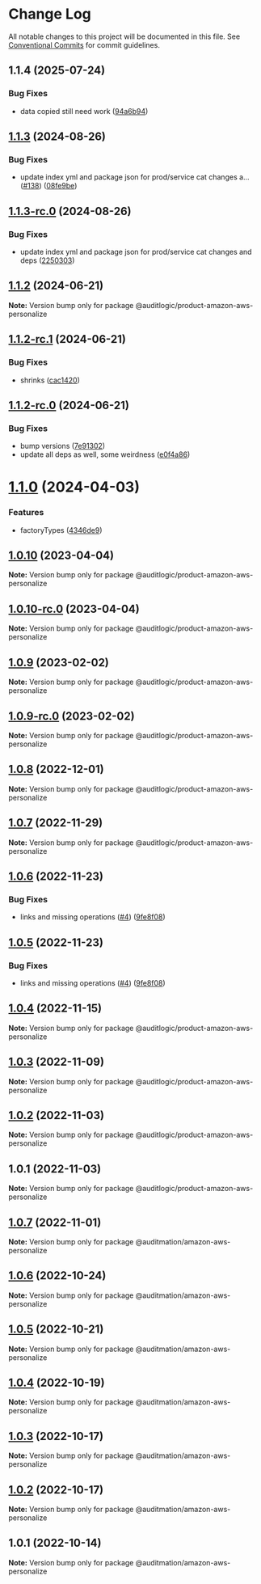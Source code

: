 # Change Log

All notable changes to this project will be documented in this file.
See [Conventional Commits](https://conventionalcommits.org) for commit guidelines.

## 1.1.4 (2025-07-24)


### Bug Fixes

* data copied still need work ([94a6b94](https://github.com/zerobias-org/product/commit/94a6b942fb0516367548599d739529536132755a))





## [1.1.3](https://github.com/auditlogic/product/compare/@auditlogic/product-amazon-aws-personalize@1.1.2...@auditlogic/product-amazon-aws-personalize@1.1.3) (2024-08-26)


### Bug Fixes

* update index yml and package json for prod/service cat changes a… ([#138](https://github.com/auditlogic/product/issues/138)) ([08fe9be](https://github.com/auditlogic/product/commit/08fe9beb1c8457462a19bc69caa02e6212d97e1a))





## [1.1.3-rc.0](https://github.com/auditlogic/product/compare/@auditlogic/product-amazon-aws-personalize@1.1.2...@auditlogic/product-amazon-aws-personalize@1.1.3-rc.0) (2024-08-26)


### Bug Fixes

* update index yml and package json for prod/service cat changes and deps ([2250303](https://github.com/auditlogic/product/commit/225030363a363608240135b7ebed386b28f01e4b))





## [1.1.2](https://github.com/auditlogic/product/compare/@auditlogic/product-amazon-aws-personalize@1.1.2-rc.1...@auditlogic/product-amazon-aws-personalize@1.1.2) (2024-06-21)

**Note:** Version bump only for package @auditlogic/product-amazon-aws-personalize





## [1.1.2-rc.1](https://github.com/auditlogic/product/compare/@auditlogic/product-amazon-aws-personalize@1.1.2-rc.0...@auditlogic/product-amazon-aws-personalize@1.1.2-rc.1) (2024-06-21)


### Bug Fixes

* shrinks ([cac1420](https://github.com/auditlogic/product/commit/cac14200fefcd8183ab69fe89a47bd3f70f563e9))





## [1.1.2-rc.0](https://github.com/auditlogic/product/compare/@auditlogic/product-amazon-aws-personalize@1.1.0...@auditlogic/product-amazon-aws-personalize@1.1.2-rc.0) (2024-06-21)


### Bug Fixes

* bump versions ([7e91302](https://github.com/auditlogic/product/commit/7e913023b8b312150ed7762c32fbbe616be71de5))
* update all deps as well, some weirdness ([e0f4a86](https://github.com/auditlogic/product/commit/e0f4a864714e2d3de6bbf3da014d5312fe53be2f))





# [1.1.0](https://github.com/auditlogic/product/compare/@auditlogic/product-amazon-aws-personalize@1.0.10...@auditlogic/product-amazon-aws-personalize@1.1.0) (2024-04-03)


### Features

* factoryTypes ([4346de9](https://github.com/auditlogic/product/commit/4346de92693aee892fccf725338ffc7b80ab182b))





## [1.0.10](https://github.com/auditlogic/product/compare/@auditlogic/product-amazon-aws-personalize@1.0.9...@auditlogic/product-amazon-aws-personalize@1.0.10) (2023-04-04)

**Note:** Version bump only for package @auditlogic/product-amazon-aws-personalize





## [1.0.10-rc.0](https://github.com/auditlogic/product/compare/@auditlogic/product-amazon-aws-personalize@1.0.9...@auditlogic/product-amazon-aws-personalize@1.0.10-rc.0) (2023-04-04)

**Note:** Version bump only for package @auditlogic/product-amazon-aws-personalize





## [1.0.9](https://github.com/auditlogic/product/compare/@auditlogic/product-amazon-aws-personalize@1.0.8...@auditlogic/product-amazon-aws-personalize@1.0.9) (2023-02-02)

**Note:** Version bump only for package @auditlogic/product-amazon-aws-personalize





## [1.0.9-rc.0](https://github.com/auditlogic/product/compare/@auditlogic/product-amazon-aws-personalize@1.0.8...@auditlogic/product-amazon-aws-personalize@1.0.9-rc.0) (2023-02-02)

**Note:** Version bump only for package @auditlogic/product-amazon-aws-personalize





## [1.0.8](https://github.com/auditlogic/product/compare/@auditlogic/product-amazon-aws-personalize@1.0.7...@auditlogic/product-amazon-aws-personalize@1.0.8) (2022-12-01)

**Note:** Version bump only for package @auditlogic/product-amazon-aws-personalize





## [1.0.7](https://github.com/auditlogic/product/compare/@auditlogic/product-amazon-aws-personalize@1.0.6...@auditlogic/product-amazon-aws-personalize@1.0.7) (2022-11-29)

**Note:** Version bump only for package @auditlogic/product-amazon-aws-personalize





## [1.0.6](https://github.com/auditlogic/product/compare/@auditlogic/product-amazon-aws-personalize@1.0.4...@auditlogic/product-amazon-aws-personalize@1.0.6) (2022-11-23)


### Bug Fixes

* links and missing operations ([#4](https://github.com/auditlogic/product/issues/4)) ([9fe8f08](https://github.com/auditlogic/product/commit/9fe8f08fe7c57fdb79f991ac35bd6ac2e7dcad38))





## [1.0.5](https://github.com/auditlogic/product/compare/@auditlogic/product-amazon-aws-personalize@1.0.4...@auditlogic/product-amazon-aws-personalize@1.0.5) (2022-11-23)


### Bug Fixes

* links and missing operations ([#4](https://github.com/auditlogic/product/issues/4)) ([9fe8f08](https://github.com/auditlogic/product/commit/9fe8f08fe7c57fdb79f991ac35bd6ac2e7dcad38))





## [1.0.4](https://github.com/auditlogic/product/compare/@auditlogic/product-amazon-aws-personalize@1.0.3...@auditlogic/product-amazon-aws-personalize@1.0.4) (2022-11-15)

**Note:** Version bump only for package @auditlogic/product-amazon-aws-personalize





## [1.0.3](https://github.com/auditlogic/product/compare/@auditlogic/product-amazon-aws-personalize@1.0.2...@auditlogic/product-amazon-aws-personalize@1.0.3) (2022-11-09)

**Note:** Version bump only for package @auditlogic/product-amazon-aws-personalize





## [1.0.2](https://github.com/auditlogic/product/compare/@auditlogic/product-amazon-aws-personalize@1.0.1...@auditlogic/product-amazon-aws-personalize@1.0.2) (2022-11-03)

**Note:** Version bump only for package @auditlogic/product-amazon-aws-personalize





## 1.0.1 (2022-11-03)

**Note:** Version bump only for package @auditlogic/product-amazon-aws-personalize





## [1.0.7](https://github.com/auditmation/store-content/compare/@auditmation/amazon-aws-personalize@1.0.6...@auditmation/amazon-aws-personalize@1.0.7) (2022-11-01)

**Note:** Version bump only for package @auditmation/amazon-aws-personalize





## [1.0.6](https://github.com/auditmation/store-content/compare/@auditmation/amazon-aws-personalize@1.0.5...@auditmation/amazon-aws-personalize@1.0.6) (2022-10-24)

**Note:** Version bump only for package @auditmation/amazon-aws-personalize





## [1.0.5](https://github.com/auditmation/store-content/compare/@auditmation/amazon-aws-personalize@1.0.4...@auditmation/amazon-aws-personalize@1.0.5) (2022-10-21)

**Note:** Version bump only for package @auditmation/amazon-aws-personalize





## [1.0.4](https://github.com/auditmation/store-content/compare/@auditmation/amazon-aws-personalize@1.0.3...@auditmation/amazon-aws-personalize@1.0.4) (2022-10-19)

**Note:** Version bump only for package @auditmation/amazon-aws-personalize





## [1.0.3](https://github.com/auditmation/store-content/compare/@auditmation/amazon-aws-personalize@1.0.2...@auditmation/amazon-aws-personalize@1.0.3) (2022-10-17)

**Note:** Version bump only for package @auditmation/amazon-aws-personalize





## [1.0.2](https://github.com/auditmation/store-content/compare/@auditmation/amazon-aws-personalize@1.0.1...@auditmation/amazon-aws-personalize@1.0.2) (2022-10-17)

**Note:** Version bump only for package @auditmation/amazon-aws-personalize





## 1.0.1 (2022-10-14)

**Note:** Version bump only for package @auditmation/amazon-aws-personalize

